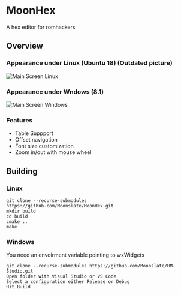 # MoonHex
 A hex editor for romhackers

## Overview

### Appearance under Linux (Ubuntu 18) (Outdated picture)
![Main Screen Linux](https://i.imgur.com/Qv7SIpP.png)
### Appearance under Wndows (8.1)
![Main Screen Windows](https://i.imgur.com/778x62u.png)

### Features

* Table Suppport
* Offset navigation
* Font size customization
* Zoom in/out with mouse wheel

## Building

### Linux

```shell
git clone --recurse-submodules https://github.com/Moonslate/MoonHex.git
mkdir build
cd build
cmake ..
make
```

### Windows

You need an envoirment variable pointing to wxWidgets

```shell
git clone --recurse-submodules https://github.com/Moonslate/HM-Studio.git
Open folder with Visual Studio or VS Code
Select a configuration either Release or Debug
Hit Build
```
